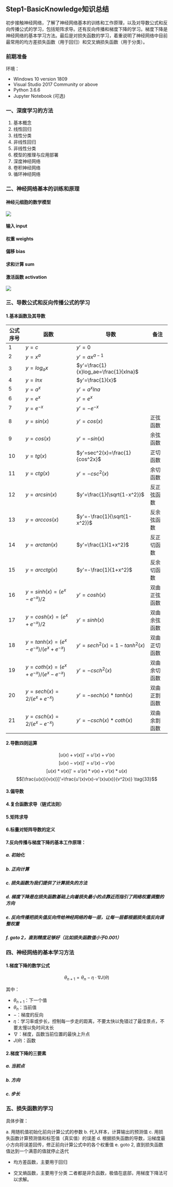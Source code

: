 ## Step1-BasicKnowledge知识总结

初步接触神经网络，了解了神经网络基本的训练和工作原理，以及对导数公式和反向传播公式的学习，包括矩阵求导。还有反向传播和梯度下降的学习。梯度下降是神经网络的基本学习方法。最后是对损失函数的学习，着重说明了神经网络中目前最常用的均方差损失函数（用于回归）和交叉熵损失函数（用于分类）。


### 前期准备

  环境：
  
  - Windows 10 version 1809
  - Visual Studio 2017 Community or above
  - Python 3.6.6
  - Jupyter Notebook (可选)
  
### 一、深度学习的方法
1. 基本概念
2. 线性回归
3. 线性分类
4. 非线性回归
5. 非线性分类
6. 模型的推理与应用部署
7. 深度神经网络
8. 卷积神经网络
9. 循环神经网络

### 二、神经网络基本的训练和原理

#### 神经元细胞的数学模型
<img src="C:/Users/Pangzi/Desktop/Mark/1/image/NeuranCell.png" ch="500" />

#### 输入 input

#### 权重 weights

#### 偏移 bias

#### 求和计算 sum

#### 激活函数 activation

<img src="C:/Users/Pangzi/Desktop/Mark/1/image/activation.png" />

### 三、导数公式和反向传播公式的学习

#### 1.基本函数及其导数

|公式序号|函数|导数|备注|
|---|---|---|---|
|1|$y=c$|$y'=0$|
|2|$y=x^a$|$y'=ax^{a-1}$|
|3|$y=log_ax$|$y'=\frac{1}{x}log_ae=\frac{1}{xlna}$|
|4|$y=lnx$|$y'=\frac{1}{x}$|
|5|$y=a^x$|$y'=a^xlna$|
|6|$y=e^x$|$y'=e^x$|
|7|$y=e^{-x}$|$y'=-e^{-x}$|
|8|$y=sin(x)$|$y'=cos(x)$|正弦函数|
|9|$y=cos(x)$|$y'=-sin(x)$|余弦函数|
|10|$y=tg(x)$|$y'=sec^2(x)=\frac{1}{cos^2x}$| 正切函数 |
|11|$y=ctg(x)$|$y'=-csc^2(x)$| 余切函数 |
|12|$y=arcsin(x)$|$y'=\frac{1}{\sqrt{1-x^2}}$| 反正弦函数 |
|13|$y=arccos(x)$|$y'=-\frac{1}{\sqrt{1-x^2}}$| 反余弦函数 |
|14|$y=arctan(x)$|$y'=\frac{1}{1+x^2}$| 反正切函数 |
|15|$y=arcctg(x)$|$y'=-\frac{1}{1+x^2}$| 反余切函数 |
|16|$y=sinh(x)=(e^x-e^{-x})/2$|$y'=cosh(x)$|双曲正弦函数 |
|17|$y=cosh(x)=(e^x+e^{-x})/2$|$y'=sinh(x)$|双曲余弦函数 |
|18|$y=tanh(x)=(e^x-e^{-x})/(e^x+e^{-x})$|$y'=sech^2(x)=1-tanh^2(x)$|双曲正切函数|
|19|$y=coth(x)=(e^x+e^{-x})/(e^x-e^{-x})$|$y'=-csch^2(x)$|双曲余切函数|
|20|$y=sech(x)=2/(e^x+e^{-x})$|$y'=-sech(x)*tanh(x)$|双曲正割函数|
|21|$y=csch(x)=2/(e^x-e^{-x})$|$y'=-csch(x)*coth(x)$| 双曲余割函数|

#### 2.导数四则运算

$$[u(x) + v(x)]' = u'(x) + v'(x) \tag{30}$$
$$[u(x) - v(x)]' = u'(x) - v'(x) \tag{31}$$
$$[u(x)*v(x)]' = u'(x)*v(x) + v'(x)*u(x) \tag{32}$$
$$[\frac{u(x)}{v(x)}]'=\frac{u'(x)v(x)-v'(x)u(x)}{v^2(x)} \tag{33}$$
#### 3.偏导数
#### 4.复合函数求导（链式法则）
#### 5.矩阵求导
#### 6.标量对矩阵导数的定义
#### 7.反向传播与梯度下降的基本工作原理：
##### a. 初始化
##### b. 正向计算
##### c. 损失函数为我们提供了计算损失的方法
##### d. 梯度下降是在损失函数基础上向着损失最小的点靠近而指引了网络权重调整的方向
##### e. 反向传播把损失值反向传给神经网络的每一层，让每一层都根据损失值反向调整权重
##### f. goto 2，直到精度足够好（比如损失函数值小于0.001）
### 四、神经网络的基本学习方法
#### 1.梯度下降的数学公式

$$\theta_{n+1} = \theta_{n} - \eta \cdot \nabla J(\theta) \tag{1}$$

其中：
- $\theta_{n+1}$：下一个值
- $\theta_n$：当前值
- $-$：梯度的反向
- $\eta$：学习率或步长，控制每一步走的距离，不要太快以免错过了最佳景点，不要太慢以免时间太长
- $\nabla$：梯度，函数当前位置的最快上升点
- $J(\theta)$：函数
#### 2.梯度下降的三要素

##### a. 当前点
##### b. 方向
##### c. 步长
### 五、损失函数的学习
具体步骤：

a. 用随机值初始化前向计算公式的参数
b. 代入样本，计算输出的预测值
c. 用损失函数计算预测值和标签值（真实值）的误差
d. 根据损失函数的导数，沿梯度最小方向将误差回传，修正前向计算公式中的各个权重值
e. goto 2, 直到损失函数值达到一个满意的值就停止迭代
- 均方差函数，主要用于回归

- 交叉熵函数，主要用于分类
二者都是非负函数，极值在底部，用梯度下降法可以求解。